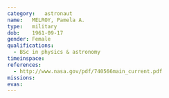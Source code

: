 ```yaml
---
category:	astronaut
name:	MELROY, Pamela A.
type:	military
dob:	1961-09-17
gender:	Female
qualifications:
  - BSc in physics & astronomy
timeinspace:	
references:
  - http://www.nasa.gov/pdf/740566main_current.pdf
missions:
evas:
---
```

